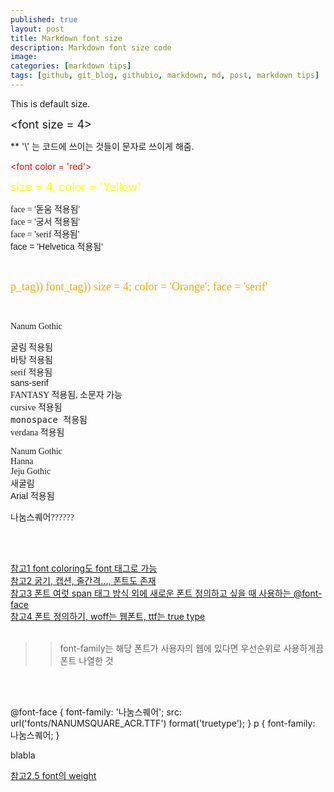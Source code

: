 ```yaml
---
published: true
layout: post
title: Markdown font size
description: Markdown font size code
image:
categories: [markdown tips]
tags: [github, git_blog, githubio, markdown, md, post, markdown tips]
---
```


This is default size.<br>

<font size = 4> \<font size = 4> </font>

** '\\' 는 코드에 쓰이는 것들이 문자로 쓰이게 해줌.


<font color='red'> \<font color = 'red'> </font> <br>

<font size = 4, color = 'Yellow'> size = 4, color = 'Yellow'</font> <br>

<font face = '돋움'> face = '돋움 적용됨' </font> <br>
<font face = '궁서'> face = '궁서 적용됨' </font> <br>
<font face = 'serif'> face = 'serif 적용됨' </font> <br>
<font face = 'Helvetica'> face = 'Helvetica 적용됨' </font> <br>


<br>


<p><font size = 4; color = 'Orange'; face = 'serif'> p_tag)) font_tag)) size = 4; color = 'Orange'; face = 'serif' </font></p> <br>



<font face = 'Nanum Gothic'>Nanum Gothic</font> <br>


<span style = 'font-family : 굴림'>굴림 적용됨</span> <br>
<span style = 'font-family : 바탕'>바탕 적용됨</span> <br>
<span style = 'font-family : serif'>serif 적용됨</span> <br>
<span style = 'font-family : sans-serif'>sans-serif</span> <br>
<span style = 'font-family : FANTASY'>FANTASY 적용됨, 소문자 가능</span> <br>
<span style = 'font-family : cursive'>cursive 적용됨</span> <br>
<span style = 'font-family : monospace'>monospace 적용됨</span> <br>
<span style = 'font-family : verdana'>verdana 적용됨</span> <br>

<span style = 'font-family : Nanum Gothic;'>Nanum Gothic</span> <br>
<span style = 'font-family : Hanna;'>Hanna</span> <br>
<span style = 'font-family : Jeju Gothic'>Jeju Gothic</span> <br>
<span style = 'font-family : 새굴림'>새굴림</span> <br>
<span style = 'font-family : Arial'>Arial 적용됨</span> <br>

<span style = 'font-family : 나눔스퀘어'>나눔스퀘어??????</span> <br>

<br>

<br>

[참고1 font coloring도 font 태그로 가능](https://klahan.tistory.com/59) <br>
[참고2 굵기, 캡션, 줄간격..., 폰트도 존재](https://ojji.wayful.com/2015/03/HTML-How-to--Set-FONT-Size-Color-Weight-Family-Variant-Line-Height-ect.html) <br>
[참고3 폰트 여럿 span 태그 방식 외에 새로운 폰트 정의하고 싶을 때 사용하는 @font-face](https://unikys.tistory.com/275) <br>
[참고4 폰트 정의하기, woff는 웹폰트, ttf는 true type](https://moo-you.tistory.com/294) <br>
<br>

>> font-family는 해당 폰트가 사용자의 웹에 있다면 우선순위로 사용하게끔 폰트 나열한 것
<br>
<br>

@font-face {
    font-family: '나눔스퀘어';
    src: url('fonts/NANUMSQUARE_ACR.TTF') format('truetype');
} p {
    font-family: 나눔스퀘어;
    }

blabla<br>



[참고2.5 font의 weight](https://mygumi.tistory.com/205)